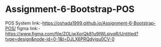 # Assignment-6-Bootstrap-POS
POS System link:-https://oshada1999.github.io/Assignment-6-Bootstrap-POS/
figma link:-https://www.figma.com/file/ZOLiwXorQk81u9IWLpiyqR/Untitled?type=design&node-id=0-1&t=DJLX6PRQdyjgu0CV-0
